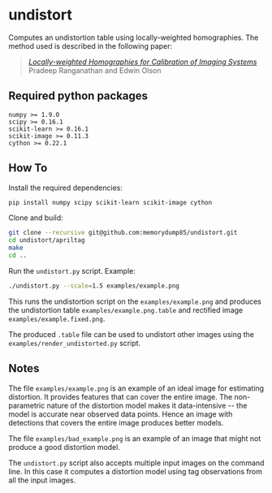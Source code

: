 undistort
=========

Computes an undistortion table using locally-weighted homographies.
The method used is described in the following paper:

> [_Locally-weighted Homographies for Calibration of Imaging Systems_](http://april.eecs.umich.edu/papers/details.php?name=ranganathan2014iros)<br/>
> Pradeep Ranganathan and Edwin Olson


Required python packages
------------------------
```
numpy >= 1.9.0
scipy >= 0.16.1
scikit-learn >= 0.16.1
scikit-image >= 0.11.3
cython >= 0.22.1
```


How To
-------

Install the required dependencies:
```bash
pip install numpy scipy scikit-learn scikit-image cython
```

Clone and build:
```bash
git clone --recursive git@github.com:memorydump85/undistort.git
cd undistort/apriltag
make
cd ..
```

Run the `undistort.py` script. Example:
```bash
./undistort.py --scale=1.5 examples/example.png
```

This runs the undistortion script on the `examples/example.png` and
produces the undistortion table `examples/example.png.table` and
rectified image `examples/example.fixed.png`.

The produced `.table` file can be used to undistort other images using
the `examples/render_undistorted.py` script.


Notes
-----

The file `examples/example.png` is an example of an ideal image for
estimating distortion. It provides features that can cover the entire
image. The non-parametric nature of the distortion model makes it
data-intensive -- the model is accurate near observed data points. Hence
an image with detections that covers the entire image produces better
models.

The file `examples/bad_example.png` is an example of an image that might
not produce a good distortion model.

The `undistort.py` script also accepts multiple input images on the
command line. In this case it computes a distortion model using
tag observations from all the input images.
